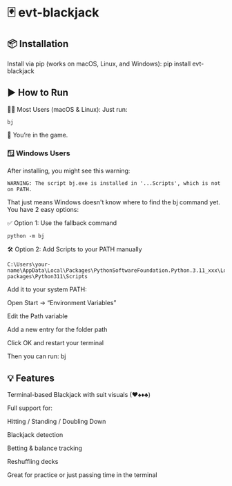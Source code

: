 # 🃏 evt-blackjack

## 📦 Installation
Install via pip (works on macOS, Linux, and Windows):
                pip install evt-blackjack


## ▶️ How to Run
🧑‍💻 Most Users (macOS & Linux):
Just run:
                  
    bj

🎉 You’re in the game.

### 🪟 Windows Users
After installing, you might see this warning:

    WARNING: The script bj.exe is installed in '...Scripts', which is not on PATH.

That just means Windows doesn't know where to find the bj command yet.
You have 2 easy options:

✅ Option 1: Use the fallback command

    python -m bj

🛠 Option 2: Add Scripts to your PATH manually

    C:\Users\your-name\AppData\Local\Packages\PythonSoftwareFoundation.Python.3.11_xxx\LocalCache\local-                        packages\Python311\Scripts

Add it to your system PATH:

Open Start → “Environment Variables”

Edit the Path variable

Add a new entry for the folder path

Click OK and restart your terminal

Then you can run:
                bj
## 💡 Features

Terminal-based Blackjack with suit visuals (♥♠♦♣)

Full support for:

Hitting / Standing / Doubling Down

Blackjack detection

Betting & balance tracking

Reshuffling decks

Great for practice or just passing time in the terminal
